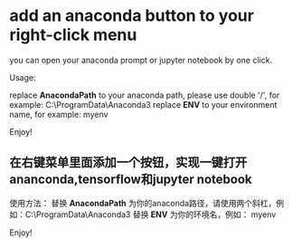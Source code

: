 # add an anaconda button to your right-click menu
you can open your anaconda prompt or jupyter notebook by one click.

Usage:

replace __AnacondaPath__ to your anaconda path, please use double '/', for example: C:\\ProgramData\\Anaconda3
replace __ENV__ to your environment name, for example: myenv

Enjoy!

在右键菜单里面添加一个按钮，实现一键打开ananconda,tensorflow和jupyter notebook
-----------------------------------------------------------------------------------------
使用方法：
替换 __AnacondaPath__ 为你的anaconda路径，请使用两个斜杠，例如：C:\\ProgramData\\Anaconda3
替换 __ENV__ 为你的环境名，例如： myenv

Enjoy!
